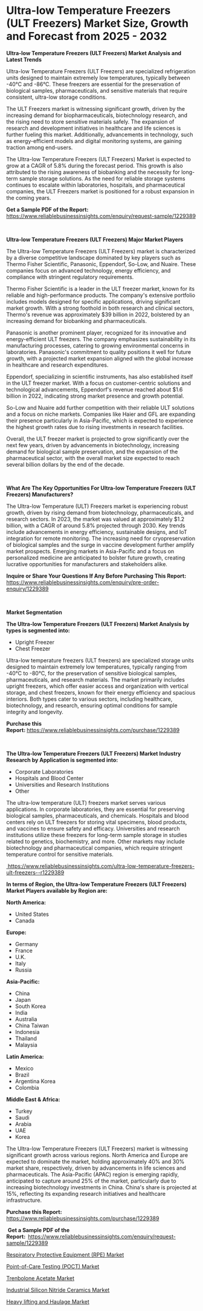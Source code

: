 <p><h1>Ultra-low Temperature Freezers (ULT Freezers) Market Size, Growth and Forecast from 2025 - 2032</h1></p><p><strong>Ultra-low Temperature Freezers (ULT Freezers) Market Analysis and Latest Trends</strong></p>
<p><p>Ultra-low Temperature Freezers (ULT Freezers) are specialized refrigeration units designed to maintain extremely low temperatures, typically between -40°C and -86°C. These freezers are essential for the preservation of biological samples, pharmaceuticals, and sensitive materials that require consistent, ultra-low storage conditions.</p><p>The ULT Freezers market is witnessing significant growth, driven by the increasing demand for biopharmaceuticals, biotechnology research, and the rising need to store sensitive materials safely. The expansion of research and development initiatives in healthcare and life sciences is further fueling this market. Additionally, advancements in technology, such as energy-efficient models and digital monitoring systems, are gaining traction among end-users.</p><p>The Ultra-low Temperature Freezers (ULT Freezers) Market is expected to grow at a CAGR of 5.8% during the forecast period. This growth is also attributed to the rising awareness of biobanking and the necessity for long-term sample storage solutions. As the need for reliable storage systems continues to escalate within laboratories, hospitals, and pharmaceutical companies, the ULT Freezers market is positioned for a robust expansion in the coming years.</p></p>
<p><strong>Get a Sample PDF of the Report:&nbsp;</strong> <a href="https://www.reliablebusinessinsights.com/enquiry/request-sample/1229389?utm_campaign=100&utm_medium=2&utm_source=Github&utm_content=ia&utm_term=26032025&utm_id=ultra-low-temperature-freezers-ult-freezers">https://www.reliablebusinessinsights.com/enquiry/request-sample/1229389</a></p>
<p>&nbsp;</p>
<p><strong>Ultra-low Temperature Freezers (ULT Freezers) Major Market Players</strong></p>
<p><p>The Ultra-low Temperature Freezers (ULT Freezers) market is characterized by a diverse competitive landscape dominated by key players such as Thermo Fisher Scientific, Panasonic, Eppendorf, So-Low, and Nuaire. These companies focus on advanced technology, energy efficiency, and compliance with stringent regulatory requirements.</p><p>Thermo Fisher Scientific is a leader in the ULT freezer market, known for its reliable and high-performance products. The company's extensive portfolio includes models designed for specific applications, driving significant market growth. With a strong foothold in both research and clinical sectors, Thermo's revenue was approximately $39 billion in 2022, bolstered by an increasing demand for biobanking and pharmaceuticals.</p><p>Panasonic is another prominent player, recognized for its innovative and energy-efficient ULT freezers. The company emphasizes sustainability in its manufacturing processes, catering to growing environmental concerns in laboratories. Panasonic's commitment to quality positions it well for future growth, with a projected market expansion aligned with the global increase in healthcare and research expenditures.</p><p>Eppendorf, specializing in scientific instruments, has also established itself in the ULT freezer market. With a focus on customer-centric solutions and technological advancements, Eppendorf's revenue reached about $1.6 billion in 2022, indicating strong market presence and growth potential.</p><p>So-Low and Nuaire add further competition with their reliable ULT solutions and a focus on niche markets. Companies like Haier and GFL are expanding their presence particularly in Asia-Pacific, which is expected to experience the highest growth rates due to rising investments in research facilities.</p><p>Overall, the ULT freezer market is projected to grow significantly over the next few years, driven by advancements in biotechnology, increasing demand for biological sample preservation, and the expansion of the pharmaceutical sector, with the overall market size expected to reach several billion dollars by the end of the decade.</p></p>
<p>&nbsp;</p>
<p><strong>What Are The Key Opportunities For Ultra-low Temperature Freezers (ULT Freezers) Manufacturers?</strong></p>
<p><p>The Ultra-low Temperature (ULT) Freezers market is experiencing robust growth, driven by rising demand from biotechnology, pharmaceuticals, and research sectors. In 2023, the market was valued at approximately $1.2 billion, with a CAGR of around 5.8% projected through 2030. Key trends include advancements in energy efficiency, sustainable designs, and IoT integration for remote monitoring. The increasing need for cryopreservation of biological samples and the surge in vaccine development further amplify market prospects. Emerging markets in Asia-Pacific and a focus on personalized medicine are anticipated to bolster future growth, creating lucrative opportunities for manufacturers and stakeholders alike.</p></p>
<p><strong>Inquire or Share Your Questions If Any Before Purchasing This Report:</strong> <a href="https://www.reliablebusinessinsights.com/enquiry/pre-order-enquiry/1229389?utm_campaign=100&utm_medium=2&utm_source=Github&utm_content=ia&utm_term=26032025&utm_id=ultra-low-temperature-freezers-ult-freezers">https://www.reliablebusinessinsights.com/enquiry/pre-order-enquiry/1229389</a></p>
<p>&nbsp;</p>
<p><strong>Market Segmentation</strong></p>
<p><strong>The Ultra-low Temperature Freezers (ULT Freezers) Market Analysis by types is segmented into:</strong></p>
<p><ul><li>Upright Freezer</li><li>Chest Freezer</li></ul></p>
<p><p>Ultra-low temperature freezers (ULT freezers) are specialized storage units designed to maintain extremely low temperatures, typically ranging from -40°C to -80°C, for the preservation of sensitive biological samples, pharmaceuticals, and research materials. The market primarily includes upright freezers, which offer easier access and organization with vertical storage, and chest freezers, known for their energy efficiency and spacious interiors. Both types cater to various sectors, including healthcare, biotechnology, and research, ensuring optimal conditions for sample integrity and longevity.</p></p>
<p><strong>Purchase this Report:&nbsp;</strong><a href="https://www.reliablebusinessinsights.com/purchase/1229389?utm_campaign=100&utm_medium=2&utm_source=Github&utm_content=ia&utm_term=26032025&utm_id=ultra-low-temperature-freezers-ult-freezers">https://www.reliablebusinessinsights.com/purchase/1229389</a></p>
<p>&nbsp;</p>
<p><strong>The Ultra-low Temperature Freezers (ULT Freezers) Market Industry Research by Application is segmented into:</strong></p>
<p><ul><li>Corporate Laboratories</li><li>Hospitals and Blood Center</li><li>Universities and Research Institutions</li><li>Other</li></ul></p>
<p><p>The ultra-low temperature (ULT) freezers market serves various applications. In corporate laboratories, they are essential for preserving biological samples, pharmaceuticals, and chemicals. Hospitals and blood centers rely on ULT freezers for storing vital specimens, blood products, and vaccines to ensure safety and efficacy. Universities and research institutions utilize these freezers for long-term sample storage in studies related to genetics, biochemistry, and more. Other markets may include biotechnology and pharmaceutical companies, which require stringent temperature control for sensitive materials.</p></p>
<p><a href="https://www.reliablebusinessinsights.com/ultra-low-temperature-freezers-ult-freezers--r1229389?utm_campaign=100&utm_medium=2&utm_source=Github&utm_content=ia&utm_term=26032025&utm_id=ultra-low-temperature-freezers-ult-freezers">&nbsp;https://www.reliablebusinessinsights.com/ultra-low-temperature-freezers-ult-freezers--r1229389</a></p>
<p><strong>In terms of Region, the Ultra-low Temperature Freezers (ULT Freezers) Market Players available by Region are:</strong></p>
<p>
    <p> <strong> North America: </strong>
        <ul>
            <li>United States</li>
            <li>Canada</li>
        </ul>
        </p> 
    <p> <strong> Europe: </strong>
        <ul>
            <li>Germany</li>
            <li>France</li>
            <li>U.K.</li>
            <li>Italy</li>
            <li>Russia</li>
        </ul>
        </p> 
    <p> <strong> Asia-Pacific: </strong>
        <ul>
            <li>China</li>
            <li>Japan</li>
            <li>South Korea</li>
            <li>India</li>
            <li>Australia</li>
            <li>China Taiwan</li>
            <li>Indonesia</li>
            <li>Thailand</li>
            <li>Malaysia</li>
        </ul>
        </p> 
    <p> <strong> Latin America: </strong>
        <ul>
            <li>Mexico</li>
            <li>Brazil</li>
            <li>Argentina Korea</li>
            <li>Colombia</li>
        </ul>
        </p> 
    <p> <strong> Middle East & Africa: </strong>
        <ul>
            <li>Turkey</li>
            <li>Saudi</li>
            <li>Arabia</li>
            <li>UAE</li>
            <li>Korea</li>
        </ul>
    </p>
    </p>
<p><p>The Ultra-low Temperature Freezers (ULT Freezers) market is witnessing significant growth across various regions. North America and Europe are expected to dominate the market, holding approximately 40% and 30% market share, respectively, driven by advancements in life sciences and pharmaceuticals. The Asia-Pacific (APAC) region is emerging rapidly, anticipated to capture around 25% of the market, particularly due to increasing biotechnology investments in China. China's share is projected at 15%, reflecting its expanding research initiatives and healthcare infrastructure.</p></p>
<p><strong>Purchase this Report: </strong><a href="https://www.reliablebusinessinsights.com/purchase/1229389?utm_campaign=100&utm_medium=2&utm_source=Github&utm_content=ia&utm_term=26032025&utm_id=ultra-low-temperature-freezers-ult-freezers">https://www.reliablebusinessinsights.com/purchase/1229389</a></p>
<p>&nbsp;<strong>Get a Sample PDF of the Report:&nbsp;&nbsp;</strong><a href="https://www.reliablebusinessinsights.com/enquiry/request-sample/1229389?utm_campaign=100&utm_medium=2&utm_source=Github&utm_content=ia&utm_term=26032025&utm_id=ultra-low-temperature-freezers-ult-freezers">https://www.reliablebusinessinsights.com/enquiry/request-sample/1229389</a></p>
<p><strong></strong></p>
<p><p><a href="https://github.com/frodanlert/Market-Research-Report-List-1/blob/main/respiratory-protective-equipment-rpe-market.md?utm_campaign=100&utm_medium=2&utm_source=Github&utm_content=ia&utm_term=26032025&utm_id=ultra-low-temperature-freezers-ult-freezers">Respiratory Protective Equipment (RPE) Market</a></p><p><a href="https://github.com/tabormahay2f/Market-Research-Report-List-1/blob/main/point-of-care-testing-poct-market.md?utm_campaign=100&utm_medium=2&utm_source=Github&utm_content=ia&utm_term=26032025&utm_id=ultra-low-temperature-freezers-ult-freezers">Point-of-Care Testing (POCT) Market</a></p><p><a href="https://github.com/zdybelzinn/Market-Research-Report-List-1/blob/main/trenbolone-acetate-market.md?utm_campaign=100&utm_medium=2&utm_source=Github&utm_content=ia&utm_term=26032025&utm_id=ultra-low-temperature-freezers-ult-freezers">Trenbolone Acetate Market</a></p><p><a href="https://github.com/naingbiner7i/Market-Research-Report-List-1/blob/main/industrial-silicon-nitride-ceramics-market.md?utm_campaign=100&utm_medium=2&utm_source=Github&utm_content=ia&utm_term=26032025&utm_id=ultra-low-temperature-freezers-ult-freezers">Industrial Silicon Nitride Ceramics Market</a></p><p><a href="https://github.com/ilanarohalgh/Market-Research-Report-List-1/blob/main/heavy-lifting-and-haulage-market.md?utm_campaign=100&utm_medium=2&utm_source=Github&utm_content=ia&utm_term=26032025&utm_id=ultra-low-temperature-freezers-ult-freezers">Heavy lifting and Haulage Market</a></p></p>